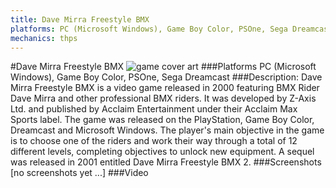 ```yaml
---
title: Dave Mirra Freestyle BMX
platforms: PC (Microsoft Windows), Game Boy Color, PSOne, Sega Dreamcast
mechanics: thps
---
```

#Dave Mirra Freestyle BMX
![game cover art](//images.igdb.com/igdb/image/upload/t_cover_big/cunj7d2auluednhpano4.jpg "Logo Title Text 1")
###Platforms
PC (Microsoft Windows), Game Boy Color, PSOne, Sega Dreamcast
###Description:
Dave Mirra Freestyle BMX is a video game released in 2000 featuring BMX Rider Dave Mirra and other professional BMX riders. It was developed by Z-Axis Ltd. and published by Acclaim Entertainment under their Acclaim Max Sports label. The game was released on the PlayStation, Game Boy Color, Dreamcast and Microsoft Windows. The player's main objective in the game is to choose one of the riders and work their way through a total of 12 different levels, completing objectives to unlock new equipment. A sequel was released in 2001 entitled Dave Mirra Freestyle BMX 2.
###Screenshots
[no screenshots yet ...]
###Video

